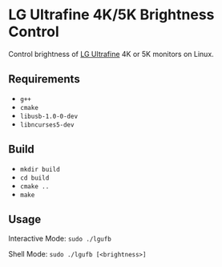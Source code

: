 # LG Ultrafine 4K/5K Brightness Control

Control brightness of [LG Ultrafine](https://www.apple.com/nl/shop/product/HKN62ZM/A/lg-ultrafine-5k%E2%80%91display) 4K or 5K monitors on Linux.

## Requirements

- `g++`
- `cmake`
- `libusb-1.0-0-dev`
- `libncurses5-dev`

## Build

- `mkdir build`
- `cd build`
- `cmake ..`
- `make`

## Usage

Interactive Mode: `sudo ./lgufb`

Shell Mode: `sudo ./lgufb [<brightness>]`
